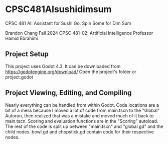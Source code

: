 # CPSC481AIsushidimsum
CPSC 481 AI: Assistant for Sushi Go: Spin Some for Dim Sum

Brandon Chang
Fall 2024 CPSC 481-02: Artificial Intelligence
Professor Hamid Ebrahimi

## Project Setup
This project uses Godot 4.3. It can be downloaded from https://godotengine.org/download/
Open the project's folder or project.godot

## Project Viewing, Editing, and Compiling
Nearly everything can be handled from within Godot.
Code locations are a bit of a mess because I moved a lot of code from main.tscn to the "Global" Autorun, then realized that was a mistake and moved much of it back to main.tscn. Scoring and evaluation functions are in the "Scoring" autoload. The rest of the code is split up between "main.tscn" and "global.gd" and the child nodes. bowl.gd and chopstick.gd contain code for their respective nodes.
